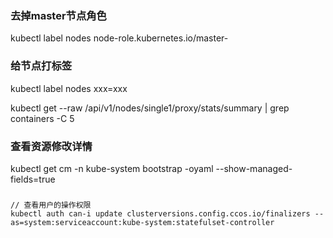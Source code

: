 
### 去掉master节点角色
kubectl label nodes <your-node-name> node-role.kubernetes.io/master-

### 给节点打标签
kubectl label nodes <your-node-name> xxx=xxx



kubectl get --raw /api/v1/nodes/single1/proxy/stats/summary | grep containers -C 5


### 查看资源修改详情
kubectl get cm -n kube-system bootstrap -oyaml --show-managed-fields=true


###
```azure
// 查看用户的操作权限
kubectl auth can-i update clusterversions.config.ccos.io/finalizers --as=system:serviceaccount:kube-system:statefulset-controller

